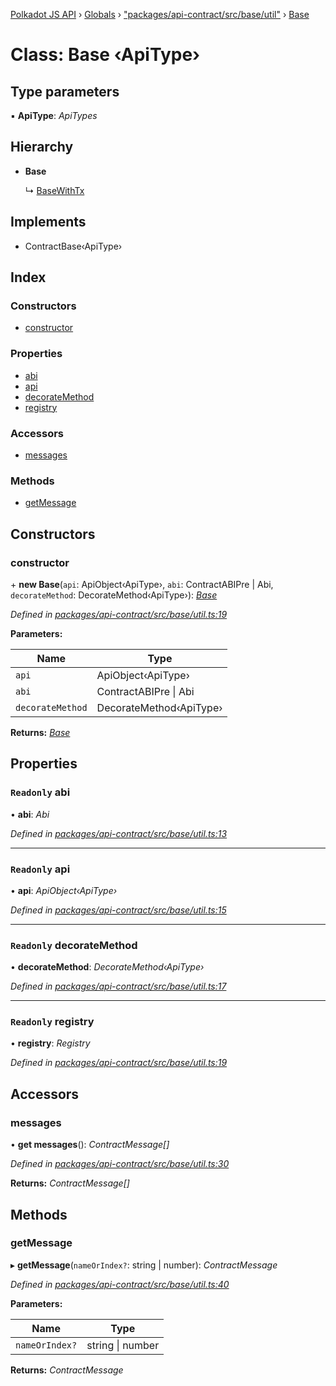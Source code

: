 [Polkadot JS API](../README.md) › [Globals](../globals.md) › ["packages/api-contract/src/base/util"](../modules/_packages_api_contract_src_base_util_.md) › [Base](_packages_api_contract_src_base_util_.base.md)

# Class: Base ‹**ApiType**›

## Type parameters

▪ **ApiType**: *ApiTypes*

## Hierarchy

* **Base**

  ↳ [BaseWithTx](_packages_api_contract_src_base_util_.basewithtx.md)

## Implements

* ContractBase‹ApiType›

## Index

### Constructors

* [constructor](_packages_api_contract_src_base_util_.base.md#constructor)

### Properties

* [abi](_packages_api_contract_src_base_util_.base.md#readonly-abi)
* [api](_packages_api_contract_src_base_util_.base.md#readonly-api)
* [decorateMethod](_packages_api_contract_src_base_util_.base.md#readonly-decoratemethod)
* [registry](_packages_api_contract_src_base_util_.base.md#readonly-registry)

### Accessors

* [messages](_packages_api_contract_src_base_util_.base.md#messages)

### Methods

* [getMessage](_packages_api_contract_src_base_util_.base.md#getmessage)

## Constructors

###  constructor

\+ **new Base**(`api`: ApiObject‹ApiType›, `abi`: ContractABIPre | Abi, `decorateMethod`: DecorateMethod‹ApiType›): *[Base](_packages_api_contract_src_base_util_.base.md)*

*Defined in [packages/api-contract/src/base/util.ts:19](https://github.com/polkadot-js/api/blob/820dd3d0f/packages/api-contract/src/base/util.ts#L19)*

**Parameters:**

Name | Type |
------ | ------ |
`api` | ApiObject‹ApiType› |
`abi` | ContractABIPre &#124; Abi |
`decorateMethod` | DecorateMethod‹ApiType› |

**Returns:** *[Base](_packages_api_contract_src_base_util_.base.md)*

## Properties

### `Readonly` abi

• **abi**: *Abi*

*Defined in [packages/api-contract/src/base/util.ts:13](https://github.com/polkadot-js/api/blob/820dd3d0f/packages/api-contract/src/base/util.ts#L13)*

___

### `Readonly` api

• **api**: *ApiObject‹ApiType›*

*Defined in [packages/api-contract/src/base/util.ts:15](https://github.com/polkadot-js/api/blob/820dd3d0f/packages/api-contract/src/base/util.ts#L15)*

___

### `Readonly` decorateMethod

• **decorateMethod**: *DecorateMethod‹ApiType›*

*Defined in [packages/api-contract/src/base/util.ts:17](https://github.com/polkadot-js/api/blob/820dd3d0f/packages/api-contract/src/base/util.ts#L17)*

___

### `Readonly` registry

• **registry**: *Registry*

*Defined in [packages/api-contract/src/base/util.ts:19](https://github.com/polkadot-js/api/blob/820dd3d0f/packages/api-contract/src/base/util.ts#L19)*

## Accessors

###  messages

• **get messages**(): *ContractMessage[]*

*Defined in [packages/api-contract/src/base/util.ts:30](https://github.com/polkadot-js/api/blob/820dd3d0f/packages/api-contract/src/base/util.ts#L30)*

**Returns:** *ContractMessage[]*

## Methods

###  getMessage

▸ **getMessage**(`nameOrIndex?`: string | number): *ContractMessage*

*Defined in [packages/api-contract/src/base/util.ts:40](https://github.com/polkadot-js/api/blob/820dd3d0f/packages/api-contract/src/base/util.ts#L40)*

**Parameters:**

Name | Type |
------ | ------ |
`nameOrIndex?` | string &#124; number |

**Returns:** *ContractMessage*
